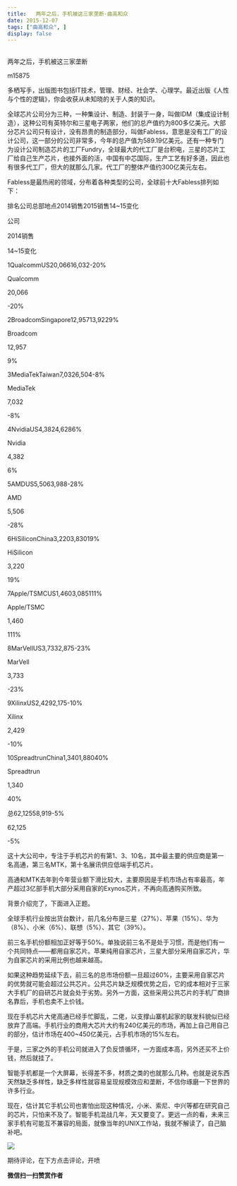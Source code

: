 ```yaml
---
title:   两年之后，手机被这三家垄断-曲高和众
date: 2015-12-07
tags: ["曲高和众", ]
display: false
---
```



## 



两年之后，手机被这三家垄断




m15875




多栖写手，出版图书包括IT技术，管理、财经、社会学、心理学。最近出版《人性与个性的逻辑》，你会收获从未知晓的关于人类的知识。


全球芯片公司分为三种，一种集设计、制造、封装于一身，叫做IDM（集成设计制造），这种公司有英特尔和三星电子两家，他们的总产值约为800多亿美元。大部分芯片公司只有设计，没有昂贵的制造部分，叫做Fabless，意思是没有工厂的设计公司，这一部分的公司非常多，今年的总产值为589.19亿美元。还有一种专门为设计公司制造芯片的工厂Fundry，全球最大的代工厂是台积电，三星的芯片工厂给自己生产芯片，也接外面的活，中国有中芯国际，生产工艺有好多道，因此也有很多代工厂，但大的就那么几家。代工厂的整体产值约300亿美元左右。



Fabless是最热闹的领域，分布着各种类型的公司，全球前十大Fabless排列如下：


<td style="border: 1px solid windowtext; padding: 0px 7px;" valign="top" width="19">排名</td><td style="border-width: 1px 1px 1px medium; border-style: solid solid solid none; border-color: windowtext windowtext windowtext -moz-use-text-color; -moz-border-top-colors: none; -moz-border-right-colors: none; -moz-border-bottom-colors: none; -moz-border-left-colors: none; border-image: none; padding: 0px 7px;" valign="top" width="77">公司</td><td style="border-width: 1px 1px 1px medium; border-style: solid solid solid none; border-color: windowtext windowtext windowtext -moz-use-text-color; -moz-border-top-colors: none; -moz-border-right-colors: none; -moz-border-bottom-colors: none; -moz-border-left-colors: none; border-image: none; padding: 0px 7px;" valign="top" width="57">总部地点</td><td style="border-width: 1px 1px 1px medium; border-style: solid solid solid none; border-color: windowtext windowtext windowtext -moz-use-text-color; -moz-border-top-colors: none; -moz-border-right-colors: none; -moz-border-bottom-colors: none; -moz-border-left-colors: none; border-image: none; padding: 0px 7px;" valign="top" width="56">2014销售</td><td style="border-width: 1px 1px 1px medium; border-style: solid solid solid none; border-color: windowtext windowtext windowtext -moz-use-text-color; -moz-border-top-colors: none; -moz-border-right-colors: none; -moz-border-bottom-colors: none; -moz-border-left-colors: none; border-image: none; padding: 0px 7px;" valign="top" width="45">2015销售</td><td style="border-width: 1px 1px 1px medium; border-style: solid solid solid none; border-color: windowtext windowtext windowtext -moz-use-text-color; -moz-border-top-colors: none; -moz-border-right-colors: none; -moz-border-bottom-colors: none; -moz-border-left-colors: none; border-image: none; padding: 0px 7px;" valign="top" width="38">14~15变化</td>

公司

2014销售

14~15变化
<td style="border-width: medium 1px 1px; border-style: none solid solid; border-color: -moz-use-text-color windowtext windowtext; -moz-border-top-colors: none; -moz-border-right-colors: none; -moz-border-bottom-colors: none; -moz-border-left-colors: none; border-image: none; padding: 0px 7px;" valign="top" width="19">1</td><td style="border-width: medium 1px 1px medium; border-style: none solid solid none; border-color: -moz-use-text-color windowtext windowtext -moz-use-text-color; padding: 0px 7px;" valign="top" width="83">Qualcomm</td><td style="border-width: medium 1px 1px medium; border-style: none solid solid none; border-color: -moz-use-text-color windowtext windowtext -moz-use-text-color; padding: 0px 7px;" valign="top" width="57">US</td><td style="border-width: medium 1px 1px medium; border-style: none solid solid none; border-color: -moz-use-text-color windowtext windowtext -moz-use-text-color; padding: 0px 7px;" valign="top" width="56">20,066</td><td style="border-width: medium 1px 1px medium; border-style: none solid solid none; border-color: -moz-use-text-color windowtext windowtext -moz-use-text-color; padding: 0px 7px;" valign="top" width="51">16,032</td><td style="border-width: medium 1px 1px medium; border-style: none solid solid none; border-color: -moz-use-text-color windowtext windowtext -moz-use-text-color; padding: 0px 7px; word-break: break-all;" valign="top" width="38">-20%</td>

Qualcomm

20,066

-20%
<td style="border-width: medium 1px 1px; border-style: none solid solid; border-color: -moz-use-text-color windowtext windowtext; -moz-border-top-colors: none; -moz-border-right-colors: none; -moz-border-bottom-colors: none; -moz-border-left-colors: none; border-image: none; padding: 0px 7px;" valign="top" width="19">2</td><td style="border-width: medium 1px 1px medium; border-style: none solid solid none; border-color: -moz-use-text-color windowtext windowtext -moz-use-text-color; padding: 0px 7px;" valign="top" width="83">Broadcom</td><td style="border-width: medium 1px 1px medium; border-style: none solid solid none; border-color: -moz-use-text-color windowtext windowtext -moz-use-text-color; padding: 0px 7px;" valign="top" width="57">Singapore</td><td style="border-width: medium 1px 1px medium; border-style: none solid solid none; border-color: -moz-use-text-color windowtext windowtext -moz-use-text-color; padding: 0px 7px;" valign="top" width="56">12,957</td><td style="border-width: medium 1px 1px medium; border-style: none solid solid none; border-color: -moz-use-text-color windowtext windowtext -moz-use-text-color; padding: 0px 7px;" valign="top" width="51">13,922</td><td style="border-width: medium 1px 1px medium; border-style: none solid solid none; border-color: -moz-use-text-color windowtext windowtext -moz-use-text-color; padding: 0px 7px; word-break: break-all;" valign="top" width="38">9%</td>

Broadcom

12,957

9%
<td style="border-width: medium 1px 1px; border-style: none solid solid; border-color: -moz-use-text-color windowtext windowtext; -moz-border-top-colors: none; -moz-border-right-colors: none; -moz-border-bottom-colors: none; -moz-border-left-colors: none; border-image: none; padding: 0px 7px;" valign="top" width="19">3</td><td style="border-width: medium 1px 1px medium; border-style: none solid solid none; border-color: -moz-use-text-color windowtext windowtext -moz-use-text-color; padding: 0px 7px;" valign="top" width="83">MediaTek</td><td style="border-width: medium 1px 1px medium; border-style: none solid solid none; border-color: -moz-use-text-color windowtext windowtext -moz-use-text-color; padding: 0px 7px;" valign="top" width="57">Taiwan</td><td style="border-width: medium 1px 1px medium; border-style: none solid solid none; border-color: -moz-use-text-color windowtext windowtext -moz-use-text-color; padding: 0px 7px;" valign="top" width="56">7,032</td><td style="border-width: medium 1px 1px medium; border-style: none solid solid none; border-color: -moz-use-text-color windowtext windowtext -moz-use-text-color; padding: 0px 7px;" valign="top" width="51">6,504</td><td style="border-width: medium 1px 1px medium; border-style: none solid solid none; border-color: -moz-use-text-color windowtext windowtext -moz-use-text-color; padding: 0px 7px; word-break: break-all;" valign="top" width="38">-8%</td>

MediaTek

7,032

-8%
<td style="border-width: medium 1px 1px; border-style: none solid solid; border-color: -moz-use-text-color windowtext windowtext; -moz-border-top-colors: none; -moz-border-right-colors: none; -moz-border-bottom-colors: none; -moz-border-left-colors: none; border-image: none; padding: 0px 7px;" valign="top" width="19">4</td><td style="border-width: medium 1px 1px medium; border-style: none solid solid none; border-color: -moz-use-text-color windowtext windowtext -moz-use-text-color; padding: 0px 7px;" valign="top" width="83">Nvidia</td><td style="border-width: medium 1px 1px medium; border-style: none solid solid none; border-color: -moz-use-text-color windowtext windowtext -moz-use-text-color; padding: 0px 7px;" valign="top" width="57">US</td><td style="border-width: medium 1px 1px medium; border-style: none solid solid none; border-color: -moz-use-text-color windowtext windowtext -moz-use-text-color; padding: 0px 7px;" valign="top" width="56">4,382</td><td style="border-width: medium 1px 1px medium; border-style: none solid solid none; border-color: -moz-use-text-color windowtext windowtext -moz-use-text-color; padding: 0px 7px;" valign="top" width="51">4,628</td><td style="border-width: medium 1px 1px medium; border-style: none solid solid none; border-color: -moz-use-text-color windowtext windowtext -moz-use-text-color; padding: 0px 7px;" valign="top" width="38">6%</td>

Nvidia

4,382

6%
<td style="border-width: medium 1px 1px; border-style: none solid solid; border-color: -moz-use-text-color windowtext windowtext; -moz-border-top-colors: none; -moz-border-right-colors: none; -moz-border-bottom-colors: none; -moz-border-left-colors: none; border-image: none; padding: 0px 7px;" valign="top" width="19">5</td><td style="border-width: medium 1px 1px medium; border-style: none solid solid none; border-color: -moz-use-text-color windowtext windowtext -moz-use-text-color; padding: 0px 7px;" valign="top" width="83">AMD</td><td style="border-width: medium 1px 1px medium; border-style: none solid solid none; border-color: -moz-use-text-color windowtext windowtext -moz-use-text-color; padding: 0px 7px;" valign="top" width="57">US</td><td style="border-width: medium 1px 1px medium; border-style: none solid solid none; border-color: -moz-use-text-color windowtext windowtext -moz-use-text-color; padding: 0px 7px;" valign="top" width="56">5,506</td><td style="border-width: medium 1px 1px medium; border-style: none solid solid none; border-color: -moz-use-text-color windowtext windowtext -moz-use-text-color; padding: 0px 7px;" valign="top" width="51">3,988</td><td style="border-width: medium 1px 1px medium; border-style: none solid solid none; border-color: -moz-use-text-color windowtext windowtext -moz-use-text-color; padding: 0px 7px;" valign="top" width="38">-28%</td>

AMD

5,506

-28%
<td style="border-width: medium 1px 1px; border-style: none solid solid; border-color: -moz-use-text-color windowtext windowtext; -moz-border-top-colors: none; -moz-border-right-colors: none; -moz-border-bottom-colors: none; -moz-border-left-colors: none; border-image: none; padding: 0px 7px;" valign="top" width="19">6</td><td style="border-width: medium 1px 1px medium; border-style: none solid solid none; border-color: -moz-use-text-color windowtext windowtext -moz-use-text-color; padding: 0px 7px;" valign="top" width="83">HiSilicon</td><td style="border-width: medium 1px 1px medium; border-style: none solid solid none; border-color: -moz-use-text-color windowtext windowtext -moz-use-text-color; padding: 0px 7px;" valign="top" width="57">China</td><td style="border-width: medium 1px 1px medium; border-style: none solid solid none; border-color: -moz-use-text-color windowtext windowtext -moz-use-text-color; padding: 0px 7px;" valign="top" width="56">3,220</td><td style="border-width: medium 1px 1px medium; border-style: none solid solid none; border-color: -moz-use-text-color windowtext windowtext -moz-use-text-color; padding: 0px 7px;" valign="top" width="51">3,830</td><td style="border-width: medium 1px 1px medium; border-style: none solid solid none; border-color: -moz-use-text-color windowtext windowtext -moz-use-text-color; padding: 0px 7px;" valign="top" width="38">19%</td>

HiSilicon

3,220

19%
<td style="border-width: medium 1px 1px; border-style: none solid solid; border-color: -moz-use-text-color windowtext windowtext; -moz-border-top-colors: none; -moz-border-right-colors: none; -moz-border-bottom-colors: none; -moz-border-left-colors: none; border-image: none; padding: 0px 7px;" valign="top" width="19">7</td><td style="border-width: medium 1px 1px medium; border-style: none solid solid none; border-color: -moz-use-text-color windowtext windowtext -moz-use-text-color; padding: 0px 7px;" valign="top" width="83">Apple/TSMC</td><td style="border-width: medium 1px 1px medium; border-style: none solid solid none; border-color: -moz-use-text-color windowtext windowtext -moz-use-text-color; padding: 0px 7px;" valign="top" width="57">US</td><td style="border-width: medium 1px 1px medium; border-style: none solid solid none; border-color: -moz-use-text-color windowtext windowtext -moz-use-text-color; padding: 0px 7px;" valign="top" width="56">1,460</td><td style="border-width: medium 1px 1px medium; border-style: none solid solid none; border-color: -moz-use-text-color windowtext windowtext -moz-use-text-color; padding: 0px 7px;" valign="top" width="51">3,085</td><td style="border-width: medium 1px 1px medium; border-style: none solid solid none; border-color: -moz-use-text-color windowtext windowtext -moz-use-text-color; padding: 0px 7px;" valign="top" width="38">111%</td>

Apple/TSMC

1,460

111%
<td style="border-width: medium 1px 1px; border-style: none solid solid; border-color: -moz-use-text-color windowtext windowtext; -moz-border-top-colors: none; -moz-border-right-colors: none; -moz-border-bottom-colors: none; -moz-border-left-colors: none; border-image: none; padding: 0px 7px;" valign="top" width="19">8</td><td style="border-width: medium 1px 1px medium; border-style: none solid solid none; border-color: -moz-use-text-color windowtext windowtext -moz-use-text-color; padding: 0px 7px;" valign="top" width="83">MarVell</td><td style="border-width: medium 1px 1px medium; border-style: none solid solid none; border-color: -moz-use-text-color windowtext windowtext -moz-use-text-color; padding: 0px 7px;" valign="top" width="57">US</td><td style="border-width: medium 1px 1px medium; border-style: none solid solid none; border-color: -moz-use-text-color windowtext windowtext -moz-use-text-color; padding: 0px 7px;" valign="top" width="56">3,733</td><td style="border-width: medium 1px 1px medium; border-style: none solid solid none; border-color: -moz-use-text-color windowtext windowtext -moz-use-text-color; padding: 0px 7px;" valign="top" width="51">2,875</td><td style="border-width: medium 1px 1px medium; border-style: none solid solid none; border-color: -moz-use-text-color windowtext windowtext -moz-use-text-color; padding: 0px 7px;" valign="top" width="38">-23%</td>

MarVell

3,733

-23%
<td style="border-width: medium 1px 1px; border-style: none solid solid; border-color: -moz-use-text-color windowtext windowtext; -moz-border-top-colors: none; -moz-border-right-colors: none; -moz-border-bottom-colors: none; -moz-border-left-colors: none; border-image: none; padding: 0px 7px;" valign="top" width="19">9</td><td style="border-width: medium 1px 1px medium; border-style: none solid solid none; border-color: -moz-use-text-color windowtext windowtext -moz-use-text-color; padding: 0px 7px;" valign="top" width="83">Xilinx</td><td style="border-width: medium 1px 1px medium; border-style: none solid solid none; border-color: -moz-use-text-color windowtext windowtext -moz-use-text-color; padding: 0px 7px;" valign="top" width="57">US</td><td style="border-width: medium 1px 1px medium; border-style: none solid solid none; border-color: -moz-use-text-color windowtext windowtext -moz-use-text-color; padding: 0px 7px;" valign="top" width="56">2,429</td><td style="border-width: medium 1px 1px medium; border-style: none solid solid none; border-color: -moz-use-text-color windowtext windowtext -moz-use-text-color; padding: 0px 7px;" valign="top" width="51">2,175</td><td style="border-width: medium 1px 1px medium; border-style: none solid solid none; border-color: -moz-use-text-color windowtext windowtext -moz-use-text-color; padding: 0px 7px;" valign="top" width="38">-10%</td>

Xilinx

2,429

-10%
<td style="border-width: medium 1px 1px; border-style: none solid solid; border-color: -moz-use-text-color windowtext windowtext; -moz-border-top-colors: none; -moz-border-right-colors: none; -moz-border-bottom-colors: none; -moz-border-left-colors: none; border-image: none; padding: 0px 7px;" valign="top" width="19">10</td><td style="border-width: medium 1px 1px medium; border-style: none solid solid none; border-color: -moz-use-text-color windowtext windowtext -moz-use-text-color; padding: 0px 7px;" valign="top" width="83">Spreadtrun</td><td style="border-width: medium 1px 1px medium; border-style: none solid solid none; border-color: -moz-use-text-color windowtext windowtext -moz-use-text-color; padding: 0px 7px;" valign="top" width="57">China</td><td style="border-width: medium 1px 1px medium; border-style: none solid solid none; border-color: -moz-use-text-color windowtext windowtext -moz-use-text-color; padding: 0px 7px;" valign="top" width="56">1,340</td><td style="border-width: medium 1px 1px medium; border-style: none solid solid none; border-color: -moz-use-text-color windowtext windowtext -moz-use-text-color; padding: 0px 7px;" valign="top" width="51">1,880</td><td style="border-width: medium 1px 1px medium; border-style: none solid solid none; border-color: -moz-use-text-color windowtext windowtext -moz-use-text-color; padding: 0px 7px;" valign="top" width="38">40%</td>

Spreadtrun

1,340

40%
<td style="border-width: medium 1px 1px; border-style: none solid solid; border-color: -moz-use-text-color windowtext windowtext; -moz-border-top-colors: none; -moz-border-right-colors: none; -moz-border-bottom-colors: none; -moz-border-left-colors: none; border-image: none; padding: 0px 7px;" valign="top" width="19">总</td><td style="border-width: medium 1px 1px medium; border-style: none solid solid none; border-color: -moz-use-text-color windowtext windowtext -moz-use-text-color; padding: 0px 7px;" valign="top" width="83"></td><td style="border-width: medium 1px 1px medium; border-style: none solid solid none; border-color: -moz-use-text-color windowtext windowtext -moz-use-text-color; padding: 0px 7px;" valign="top" width="57"></td><td style="border-width: medium 1px 1px medium; border-style: none solid solid none; border-color: -moz-use-text-color windowtext windowtext -moz-use-text-color; padding: 0px 7px;" valign="top" width="56">62,125</td><td style="border-width: medium 1px 1px medium; border-style: none solid solid none; border-color: -moz-use-text-color windowtext windowtext -moz-use-text-color; padding: 0px 7px;" valign="top" width="51">58,919</td><td style="border-width: medium 1px 1px medium; border-style: none solid solid none; border-color: -moz-use-text-color windowtext windowtext -moz-use-text-color; padding: 0px 7px;" valign="top" width="38">-5%</td>

62,125

-5%



这十大公司中，专注于手机芯片的有第1、3、10名，其中最主要的供应商是第一名高通，第三名MTK，第十名展讯供应低端手机芯片。



高通和MTK去年到今年营业额下滑比较大，主要原因是手机市场占有率最高，年产超过3亿部手机大部分采用自家的Exynos芯片，不再向高通购买所致。



背景介绍完了，下面进入正题。



全球手机行业按出货台数计，前几名分布是三星（27%）、苹果（15%）、华为（8%）、小米（6%）、联想（5%）、其它（39%）。



前三名手机份额相加正好等于50%。单独说前三名不是处于习惯，而是他们有一个共同特点——都用自家芯片。苹果纯用自家芯片，三星大部分采用自家芯片，华为自家芯片的采用比例也越来越高。



如果这种趋势延续下去，前三名的总市场份额一旦超过60%，主要采用自家芯片的优势就可能会超过公共芯片。公共芯片缺乏规模优势之后，它的成本相对于三家大手机厂的自研芯片就会处于劣势。另外一方面，这些采用公共芯片的手机厂商排名靠后，手机也卖不上价钱。



现在手机芯片大佬高通已经手忙脚乱，二佬，以支撑山寨机起家的联发科貌似已经放弃了高端。手机行业的商用大芯片大约有240亿美元的市场，再加上自己用自己的部分，估计市场在400~450亿美元，占手机市场的15%左右。



于是，三家之外的手机公司就进入了负反馈循环，一方面成本高，另外还买不上价钱，然后就挂了。



智能手机都是一个大屏幕，长得差不多，材质之类的也就那么几种。也就是说东西天然缺乏多样性，缺乏多样性就容易呈现规模效应和垄断，不信你琢磨一下世界的许多行业。



现在，估计其它手机公司也害怕出现这种情况，小米、索尼、中兴等都在研究自己的芯片，只怕来不及了。智能手机混战几年，天又要变了。更远一点的看，未来三家手机有可能互不兼容的局面，就像当年的UNIX工作站，我就不解读了，自己脑补吧。



<img data-w="430" data-ratio="1" data-s="300,640" data-type="jpeg" src="http://mmbiz.qpic.cn/mmbiz/fxGMiaL5Zj1gAtMBdoRAfrkfBNF0WEAG9elY136EMERA8zleoqyibsc68mLpoiagDqkzcRhEo0psRuCqoQbcWg52w/0?wx_fmt=jpeg"/>

期待评论，在下方点击评论，开喷


**微信扫一扫赞赏作者**